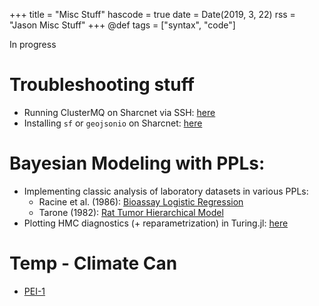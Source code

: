 +++
title = "Misc Stuff"
hascode = true
date = Date(2019, 3, 22)
rss = "Jason Misc Stuff"
+++
@def tags = ["syntax", "code"]

In progress
<!-- 
# Julia Bayes 
## Reparametrization in Turing.jl

Finish the Neal funnel writeup [here](/pages/neal). 

## Turing pitfalls

This is going to be a page with some easy to make mistakes, and ways to avoid them. [here](/pages/turingpitfalls). 

## Some random models
Way later

- Splines
- Epidemic models
    - Chain Binomial
    - SIR - Diffeq
    - SIR - Markov process
    - Partially specified models
- Paintings  -->
# Troubleshooting stuff
- Running ClusterMQ on Sharcnet via SSH: [here](/pages/scratchpad/cmq_sharc)
- Installing `sf` or `geojsonio` on Sharcnet: [here](/pages/scratchpad/sf_sharc)


# Bayesian Modeling with PPLs:
- Implementing classic analysis of laboratory datasets in various PPLs:
    - Racine et al. (1986): [Bioassay Logistic Regression](/pages/BayesEx/BDA3/BioAssay1/bioassay1)
    - Tarone (1982): [Rat Tumor Hierarchical Model](/pages/BayesEx/BDA3/RatTumor/RT1)
- Plotting HMC diagnostics (+ reparametrization) in Turing.jl: [here](/pages/neal)

# Temp - Climate Can
- [PEI-1](/pages/climate-can/pei-1)

